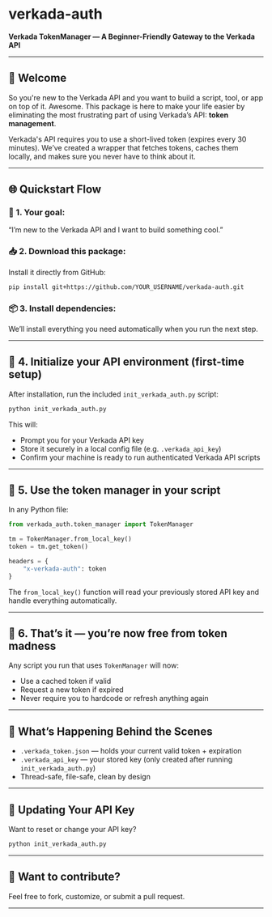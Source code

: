 # verkada-auth

**Verkada TokenManager — A Beginner-Friendly Gateway to the Verkada API**

---

## 👋 Welcome

So you're new to the Verkada API and you want to build a script, tool, or app on top of it. Awesome. This package is here to make your life easier by eliminating the most frustrating part of using Verkada’s API: **token management**.

Verkada's API requires you to use a short-lived token (expires every 30 minutes). We’ve created a wrapper that fetches tokens, caches them locally, and makes sure you never have to think about it.

---

## 🌐 Quickstart Flow

### 🧠 1. Your goal:
“I’m new to the Verkada API and I want to build something cool.”

### 📥 2. Download this package:
Install it directly from GitHub:

```bash
pip install git+https://github.com/YOUR_USERNAME/verkada-auth.git
```

### 📦 3. Install dependencies:
We’ll install everything you need automatically when you run the next step.

---

## 🔐 4. Initialize your API environment (first-time setup)

After installation, run the included `init_verkada_auth.py` script:

```bash
python init_verkada_auth.py
```

This will:
- Prompt you for your Verkada API key
- Store it securely in a local config file (e.g. `.verkada_api_key`)
- Confirm your machine is ready to run authenticated Verkada API scripts

---

## 🚀 5. Use the token manager in your script

In any Python file:

```python
from verkada_auth.token_manager import TokenManager

tm = TokenManager.from_local_key()
token = tm.get_token()

headers = {
    "x-verkada-auth": token
}
```

The `from_local_key()` function will read your previously stored API key and handle everything automatically.

---

## 🧪 6. That’s it — you’re now free from token madness

Any script you run that uses `TokenManager` will now:
- Use a cached token if valid
- Request a new token if expired
- Never require you to hardcode or refresh anything again

---

## 👀 What’s Happening Behind the Scenes

- `.verkada_token.json` — holds your current valid token + expiration
- `.verkada_api_key` — your stored key (only created after running `init_verkada_auth.py`)
- Thread-safe, file-safe, clean by design

---

## 🔄 Updating Your API Key

Want to reset or change your API key?

```bash
python init_verkada_auth.py
```

---

## 👥 Want to contribute?

Feel free to fork, customize, or submit a pull request.

---